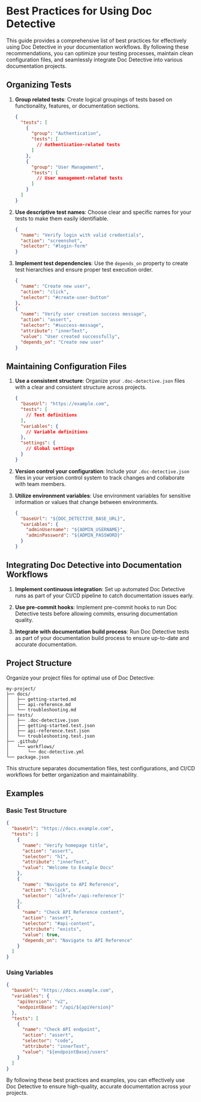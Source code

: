 # Best Practices for Using Doc Detective

This guide provides a comprehensive list of best practices for effectively using Doc Detective in your documentation workflows. By following these recommendations, you can optimize your testing processes, maintain clean configuration files, and seamlessly integrate Doc Detective into various documentation projects.

## Organizing Tests

1. **Group related tests**: Create logical groupings of tests based on functionality, features, or documentation sections.

   ```json
   {
     "tests": [
       {
         "group": "Authentication",
         "tests": [
           // Authentication-related tests
         ]
       },
       {
         "group": "User Management",
         "tests": [
           // User management-related tests
         ]
       }
     ]
   }
   ```

2. **Use descriptive test names**: Choose clear and specific names for your tests to make them easily identifiable.

   ```json
   {
     "name": "Verify login with valid credentials",
     "action": "screenshot",
     "selector": "#login-form"
   }
   ```

3. **Implement test dependencies**: Use the `depends_on` property to create test hierarchies and ensure proper test execution order.

   ```json
   {
     "name": "Create new user",
     "action": "click",
     "selector": "#create-user-button"
   },
   {
     "name": "Verify user creation success message",
     "action": "assert",
     "selector": "#success-message",
     "attribute": "innerText",
     "value": "User created successfully",
     "depends_on": "Create new user"
   }
   ```

## Maintaining Configuration Files

1. **Use a consistent structure**: Organize your `.doc-detective.json` files with a clear and consistent structure across projects.

   ```json
   {
     "baseUrl": "https://example.com",
     "tests": [
       // Test definitions
     ],
     "variables": {
       // Variable definitions
     },
     "settings": {
       // Global settings
     }
   }
   ```

2. **Version control your configuration**: Include your `.doc-detective.json` files in your version control system to track changes and collaborate with team members.

3. **Utilize environment variables**: Use environment variables for sensitive information or values that change between environments.

   ```json
   {
     "baseUrl": "${DOC_DETECTIVE_BASE_URL}",
     "variables": {
       "adminUsername": "${ADMIN_USERNAME}",
       "adminPassword": "${ADMIN_PASSWORD}"
     }
   }
   ```

## Integrating Doc Detective into Documentation Workflows

1. **Implement continuous integration**: Set up automated Doc Detective runs as part of your CI/CD pipeline to catch documentation issues early.

2. **Use pre-commit hooks**: Implement pre-commit hooks to run Doc Detective tests before allowing commits, ensuring documentation quality.

3. **Integrate with documentation build process**: Run Doc Detective tests as part of your documentation build process to ensure up-to-date and accurate documentation.

## Project Structure

Organize your project files for optimal use of Doc Detective:

```
my-project/
├── docs/
│   ├── getting-started.md
│   ├── api-reference.md
│   └── troubleshooting.md
├── tests/
│   ├── .doc-detective.json
│   ├── getting-started.test.json
│   ├── api-reference.test.json
│   └── troubleshooting.test.json
├── .github/
│   └── workflows/
│       └── doc-detective.yml
└── package.json
```

This structure separates documentation files, test configurations, and CI/CD workflows for better organization and maintainability.

## Examples

### Basic Test Structure

```json
{
  "baseUrl": "https://docs.example.com",
  "tests": [
    {
      "name": "Verify homepage title",
      "action": "assert",
      "selector": "h1",
      "attribute": "innerText",
      "value": "Welcome to Example Docs"
    },
    {
      "name": "Navigate to API Reference",
      "action": "click",
      "selector": "a[href='/api-reference']"
    },
    {
      "name": "Check API Reference content",
      "action": "assert",
      "selector": "#api-content",
      "attribute": "exists",
      "value": true,
      "depends_on": "Navigate to API Reference"
    }
  ]
}
```

### Using Variables

```json
{
  "baseUrl": "https://docs.example.com",
  "variables": {
    "apiVersion": "v2",
    "endpointBase": "/api/${apiVersion}"
  },
  "tests": [
    {
      "name": "Check API endpoint",
      "action": "assert",
      "selector": "code",
      "attribute": "innerText",
      "value": "${endpointBase}/users"
    }
  ]
}
```

By following these best practices and examples, you can effectively use Doc Detective to ensure high-quality, accurate documentation across your projects.